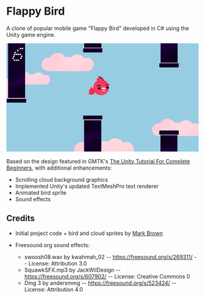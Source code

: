 # Flappy Bird
A clone of popular mobile game "Flappy Bird" developed in C# using the Unity game engine.

![Screenshot of 'Flappy Bird'-style video game running in the Unity game engine.](game_screenshot.png)

Based on the design featured in GMTK's [The Unity Tutorial For Complete Beginners](https://www.youtube.com/watch?v=XtQMytORBmM), with additional enhancements:
* Scrolling cloud background graphics
* Implemented Unity's updated TextMeshPro text renderer
* Animated bird sprite
* Sound effects

## Credits
* Initial project code + bird and cloud sprites by [Mark Brown](https://gamemakerstoolkit.com/)

* Freesound.org sound effects:
  * swoosh08.wav by kwahmah_02 -- https://freesound.org/s/269311/ -- License: Attribution 3.0
  * SquawkSFX.mp3 by JackWilDesign -- https://freesound.org/s/607902/ -- License: Creative Commons 0
  * Ding 3 by andersmmg -- https://freesound.org/s/523424/ -- License: Attribution 4.0
